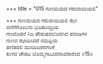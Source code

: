 +++
title = "015 ಗುಣಮಯದ ಗರುವಾಯಿಯಲಿ"

+++
ಗುಣಮಯದ ಗರುವಾಯಿಯಲಿ ಝೇ  
ವಣಿಗೆಗೊಂಬನು ಭೂತದಿಂದ್ರಿಯ  
ಗಣದೊಡನೆ ನಿಜ ಪೌರುಷದಲೊದಗಿದ ಪವಾಡಿಗಳ  
ಗುಣವ ಝಾಡಿಸಿದರೆ ಸಮಷ್ಟಿಯ  
ಹಣಿತದಲಿ ಮುರಿದಿದಿರನಗಲಕೆ  
ಕುಣಿವ ಚೌಪಟ ಬೊಮ್ಮಗಜವಿದನರಿವರಾರೆಂದ     ॥15॥